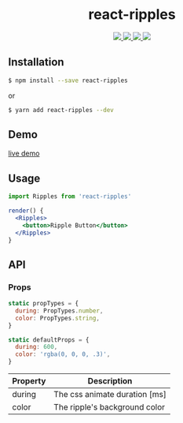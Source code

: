 <h1 align="center">
  react-ripples
</h1>

<p align="center">
  <a href="https://www.npmjs.org/package/react-ripples" target="_blank">
    <img src="https://img.shields.io/npm/v/react-ripples.svg?label=version"/>
  </a>
  <a href="https://travis-ci.org/rwu823/react-ripples" target="_blank">
    <img src="https://img.shields.io/travis/rwu823/react-ripples.svg?branch=master"/>
  </a>
  <a href="https://codecov.io/github/rwu823/react-ripples" target="_blank">
    <img src="https://img.shields.io/codecov/c/github/rwu823/react-ripples.svg"/>
  </a>
  <img src="https://img.shields.io/github/license/rwu823/react-ripples.svg" />
</p>

## Installation

```sh
$ npm install --save react-ripples
```

or

```sh
$ yarn add react-ripples --dev
```

## Demo

[live demo](https://rwu823.github.io/react-ripples)


## Usage

```jsx
import Ripples from 'react-ripples'

render() {
  <Ripples>
    <button>Ripple Button</button>
  </Ripples>
}
```


## API

### Props

```javascript
static propTypes = {
  during: PropTypes.number,
  color: PropTypes.string,
}

static defaultProps = {
  during: 600,
  color: 'rgba(0, 0, 0, .3)',
}
```

| Property | Description                   |
| -------- | ----------------------------- |
| during   | The css animate duration [ms] |
| color    | The ripple's background color |

